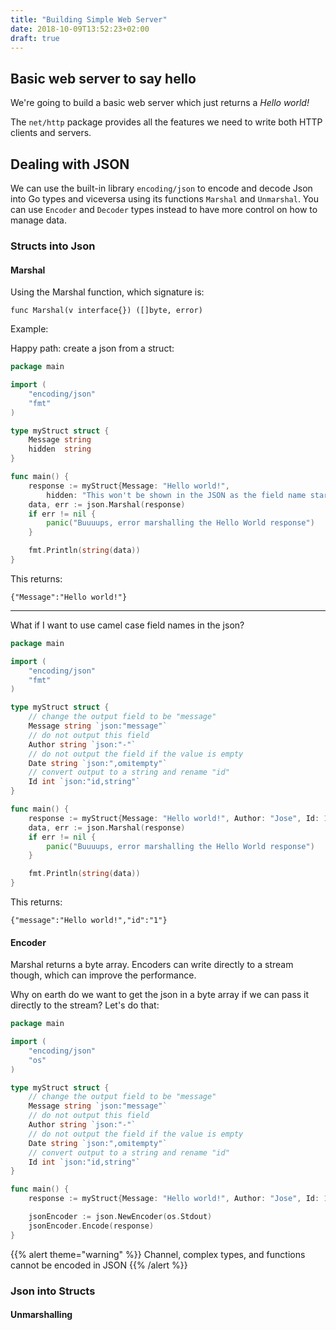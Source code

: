 ```yaml
---
title: "Building Simple Web Server"
date: 2018-10-09T13:52:23+02:00
draft: true
---
```



## Basic web server to say hello

We're going to build a basic web server which just returns a _Hello world!_ 

The `net/http` package provides all the features we need to write both HTTP clients and servers.

## Dealing with JSON

We can use the built-in library `encoding/json` to encode and decode Json into Go types and viceversa using its functions `Marshal` and `Unmarshal`. You can use `Encoder` and `Decoder` types instead to have more control on how to manage data.

### Structs into Json

#### Marshal

Using the Marshal function, which signature is:

`func Marshal(v interface{}) ([]byte, error)`

Example: 

Happy path: create a json from a struct:

```go
package main

import (
	"encoding/json"
	"fmt"
)

type myStruct struct {
	Message string
	hidden  string
}

func main() {
	response := myStruct{Message: "Hello world!",
		hidden: "This won't be shown in the JSON as the field name starts by a lower case character"}
	data, err := json.Marshal(response)
	if err != nil {
		panic("Buuuups, error marshalling the Hello World response")
	}

	fmt.Println(string(data))
}
```

This returns: 

```
{"Message":"Hello world!"}
```

--- 

What if I want to use camel case field names in the json? 

```go
package main

import (
	"encoding/json"
	"fmt"
)

type myStruct struct {
	// change the output field to be "message"
	Message string `json:"message"`
	// do not output this field
	Author string `json:"-"`
	// do not output the field if the value is empty
	Date string `json:",omitempty"`
	// convert output to a string and rename "id"
	Id int `json:"id,string"`
}

func main() {
	response := myStruct{Message: "Hello world!", Author: "Jose", Id: 1}
	data, err := json.Marshal(response)
	if err != nil {
		panic("Buuuups, error marshalling the Hello World response")
	}

	fmt.Println(string(data))
}
```

This returns: 

```
{"message":"Hello world!","id":"1"}
```

#### Encoder

Marshal returns a byte array. Encoders can write directly to a stream though, which can improve the performance.

Why on earth do we want to get the json in a byte array if we can pass it directly to the stream? Let's do that:

```go
package main

import (
	"encoding/json"
	"os"
)

type myStruct struct {
	// change the output field to be "message"
	Message string `json:"message"`
	// do not output this field
	Author string `json:"-"`
	// do not output the field if the value is empty
	Date string `json:",omitempty"`
	// convert output to a string and rename "id"
	Id int `json:"id,string"`
}

func main() {
	response := myStruct{Message: "Hello world!", Author: "Jose", Id: 1}

	jsonEncoder := json.NewEncoder(os.Stdout)
	jsonEncoder.Encode(response)
}
```



{{% alert theme="warning" %}}
Channel, complex types, and functions cannot be encoded in JSON
{{% /alert %}}





### Json into Structs

#### Unmarshalling

